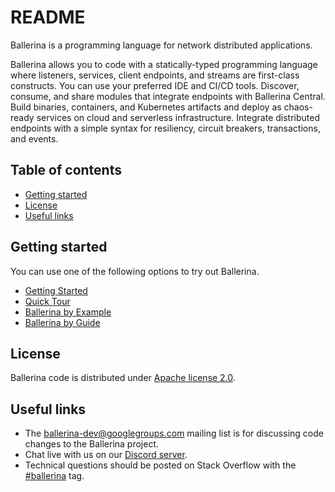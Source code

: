 # README

Ballerina is a programming language for network distributed applications.

Ballerina allows you to code with a statically-typed programming language where listeners, services, client endpoints, and streams are first-class constructs. You can use your preferred IDE and CI/CD tools. Discover, consume, and share modules that integrate endpoints with Ballerina Central. Build binaries, containers, and Kubernetes artifacts and deploy as chaos-ready services on cloud and serverless infrastructure. Integrate distributed endpoints with a simple syntax for resiliency, circuit breakers, transactions, and events.

## Table of contents

- [Getting started](#getting-started)
- [License](#license)
- [Useful links](#useful-links)

## Getting started

You can use one of the following options to try out Ballerina.

- [Getting Started](https://ballerina.io/learn/getting-started/)
- [Quick Tour](https://ballerina.io/learn/quick-tour/)
- [Ballerina by Example](https://ballerina.io/learn/by-example/)
- [Ballerina by Guide](https://ballerina.io/learn/by-guide/)

## License

Ballerina code is distributed under [Apache license 2.0](https://github.com/ballerina-platform/ballerina-lang/blob/master/LICENSE).

## Useful links

- The ballerina-dev@googlegroups.com mailing list is for discussing code changes to the Ballerina project.
- Chat live with us on our [Discord server](https://discord.gg/ballerinalang).
- Technical questions should be posted on Stack Overflow with the [#ballerina](https://stackoverflow.com/questions/tagged/ballerina) tag.
